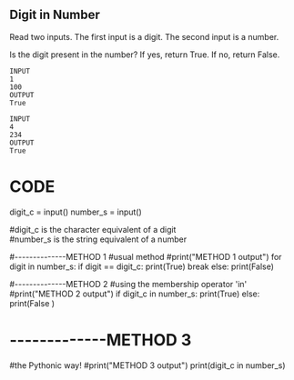 ## Digit in Number
Read two inputs. 
The first input is a digit. 
The second input is a number. 

Is the digit present in the number? If yes, return True.
If no, return False.
```
INPUT
1
100
OUTPUT
True

INPUT
4
234
OUTPUT
True
```
# CODE

digit_c = input()
number_s = input() 

#digit_c is the character equivalent of a digit  
#number_s is the string equivalent of a number 

#--------------METHOD 1 
#usual method 
#print("METHOD 1 output")
for digit in number_s: 
  if digit == digit_c:
    print(True)
    break
else:
  print(False)
  
#--------------METHOD 2 
#using the membership operator 'in' 
#print("METHOD 2 output")
if digit_c in number_s: 
  print(True)
else:
  print(False )
  
# -------------METHOD 3
#the Pythonic way! 
#print("METHOD 3 output")
print(digit_c in number_s) 



